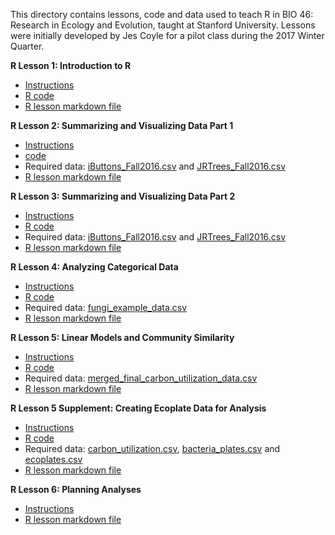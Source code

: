 This directory contains lessons, code and data used to teach R in BIO 46: Research in Ecology and Evolution, taught at Stanford University. Lessons were initially developed by Jes Coyle for a pilot class during the 2017 Winter Quarter.


**R Lesson 1: Introduction to R**

  * [Instructions](https://rawgit.com/jescoyle/BIO46/master/2017/R-lessons/Lessons/R-lesson1.html)
  * [R code](https://github.com/jescoyle/BIO46/raw/master/2017/R-lessons/Code/R-lesson1.r)
  * [R lesson markdown file](https://github.com/jescoyle/BIO46/raw/master/2017/R-lessons/Lessons/R-lesson1.Rmd)

**R Lesson 2: Summarizing and Visualizing Data Part 1**

  * [Instructions](https://rawgit.com/jescoyle/BIO46/master/2017/R-lessons/Lessons/R-lesson2.html)
  * [code](https://github.com/jescoyle/BIO46/raw/master/2017/R-lessons/Code/R-lesson2.R)
  * Required data: [iButtons_Fall2016.csv](https://github.com/jescoyle/BIO46/raw/master/2017/R-lessons/Data/iButtons_Fall2016.csv) and [JRTrees_Fall2016.csv](https://github.com/jescoyle/BIO46/raw/master/2017/R-lessons/Data/JRTrees_Fall2016.csv)
  * [R lesson markdown file](https://github.com/jescoyle/BIO46/raw/master/2017/R-lessons/Lessons/R-lesson2.Rmd)

**R Lesson 3: Summarizing and Visualizing Data Part 2**

  * [Instructions](https://rawgit.com/jescoyle/BIO46/master/2017/R-lessons/Lessons/R-lesson3.html)
  * [R code](https://github.com/jescoyle/BIO46/raw/master/2017/R-lessons/Code/R-lesson3.R)
  * Required data: [iButtons_Fall2016.csv](https://github.com/jescoyle/BIO46/raw/master/2017/R-lessons/Data/iButtons_Fall2016.csv) and [JRTrees_Fall2016.csv](https://github.com/jescoyle/BIO46/raw/master/2017/R-lessons/Data/JRTrees_Fall2016.csv)
  * [R lesson markdown file](https://github.com/jescoyle/BIO46/raw/master/2017/R-lessons/Lessons/R-lesson3.Rmd)
	
**R Lesson 4: Analyzing Categorical Data**

  * [Instructions](https://rawgit.com/jescoyle/BIO46/master/2017/R-lessons/Lessons/R-lesson4.html)
  * [R code](https://github.com/jescoyle/BIO46/raw/master/2017/R-lessons/Code/R-lesson4.R)
  * Required data: [fungi_example_data.csv](https://github.com/jescoyle/BIO46/raw/master/2017/R-lessons/Data/fungi_example_data.csv)
  * [R lesson markdown file](https://github.com/jescoyle/BIO46/raw/master/2017/R-lessons/Lessons/R-lesson4.Rmd)
	
**R Lesson 5: Linear Models and Community Similarity**

  * [Instructions](https://rawgit.com/jescoyle/BIO46/master/2017/R-lessons/Lessons/R-lesson5.html)
  * [R code](https://github.com/jescoyle/BIO46/raw/master/2017/R-lessons/Code/R-lesson5.R)
  * Required data: [merged_final_carbon_utilization_data.csv](https://github.com/jescoyle/BIO46/raw/master/2017/R-lessons/Data/merged_final_carbon_utilization_data.csv)
  * [R lesson markdown file](https://github.com/jescoyle/BIO46/raw/master/2017/R-lessons/Lessons/R-lesson5.Rmd)

**R Lesson 5 Supplement: Creating Ecoplate Data for Analysis**

  * [Instructions](https://rawgit.com/jescoyle/BIO46/master/2017/R-lessons/Lessons/R-lesson5-supplement.html)
  * [R code](https://github.com/jescoyle/BIO46/raw/master/2017/R-lessons/Code/R-lesson5-supplement.R)
  * Required data: [carbon_utilization.csv](https://github.com/jescoyle/BIO46/raw/master/2017/R-lessons/Data/carbon_utilization.csv), [bacteria_plates.csv](https://github.com/jescoyle/BIO46/raw/master/2017/R-lessons/Data/bacteria_plates.csv) and [ecoplates.csv](https://github.com/jescoyle/BIO46/raw/master/R-lessons/Data/ecoplates.csv)
  * [R lesson markdown file](https://github.com/jescoyle/BIO46/raw/master/2017/R-lessons/Lessons/R-lesson5-supplement.Rmd)	
	
**R Lesson 6: Planning Analyses**

  * [Instructions](https://rawgit.com/jescoyle/BIO46/master/2017/R-lessons/Lessons/R-lesson6.html)
  * [R lesson markdown file](https://github.com/jescoyle/BIO46/raw/master/2017/R-lessons/Lessons/R-lesson6.Rmd)
	

